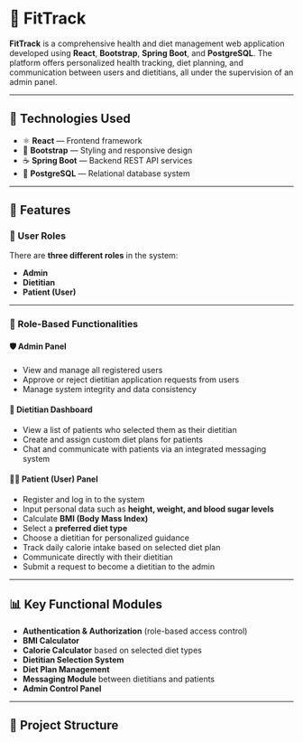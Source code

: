 # 📖 FitTrack

**FitTrack** is a comprehensive health and diet management web application developed using **React**, **Bootstrap**, **Spring Boot**, and **PostgreSQL**. The platform offers personalized health tracking, diet planning, and communication between users and dietitians, all under the supervision of an admin panel.

---

## 📌 Technologies Used

- ⚛️ **React** — Frontend framework  
- 🎨 **Bootstrap** — Styling and responsive design  
- ☕ **Spring Boot** — Backend REST API services  
- 🐘 **PostgreSQL** — Relational database system  

---

## 🎯 Features

### 👤 User Roles

There are **three different roles** in the system:

- **Admin**
- **Dietitian**
- **Patient (User)**

---

### 📑 Role-Based Functionalities

#### 🛡️ Admin Panel
- View and manage all registered users  
- Approve or reject dietitian application requests from users  
- Manage system integrity and data consistency  

#### 🍏 Dietitian Dashboard
- View a list of patients who selected them as their dietitian  
- Create and assign custom diet plans for patients  
- Chat and communicate with patients via an integrated messaging system  

#### 🧑‍⚕️ Patient (User) Panel
- Register and log in to the system  
- Input personal data such as **height, weight, and blood sugar levels**  
- Calculate **BMI (Body Mass Index)**  
- Select a **preferred diet type**  
- Choose a dietitian for personalized guidance  
- Track daily calorie intake based on selected diet plan  
- Communicate directly with their dietitian  
- Submit a request to become a dietitian to the admin  

---

## 📊 Key Functional Modules

- **Authentication & Authorization** (role-based access control)  
- **BMI Calculator**  
- **Calorie Calculator** based on selected diet types  
- **Dietitian Selection System**  
- **Diet Plan Management**  
- **Messaging Module** between dietitians and patients  
- **Admin Control Panel**

---

## 📂 Project Structure

